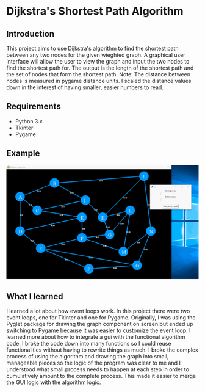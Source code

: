 # Dijkstra's Shortest Path Algorithm

## Introduction
This project aims to use Dijkstra's algorithm to find the shortest path between any two nodes for the given wieghted graph. A graphical user interface will allow the user to view the graph and input the two nodes to find the shortest path for. The output is the length of the shortest path and the set of nodes that form the shortest path. Note: The distance between nodes is measured in pygame distance units. I scaled the distance values down in the interest of having smaller, easier numbers to read. 
## Requirements
 - Python 3.x
 - Tkinter
 - Pygame
## Example
![](ShortestPathExample.gif)
## What I learned
I learned a lot about how event loops work. In this project there were two event loops, one for Tkinter and one for Pygame. Originally, I was using the Pyglet package for drawing the graph component on screen but ended up switching to Pygame because it was easier to customize the event loop. I learned more about how to integrate a gui with the functional algorithm code. I broke the code down into many functions so I could reuse functionalities without having to rewrite things as much. I broke the complex process of using the algorithm and drawing the graph into small, manageable pieces so the logic of the program was clear to me and I understood what small process needs to happen at each step in order to cumulatively amount to the complete process. This made it easier to merge the GUI logic with the algorithm logic. 

